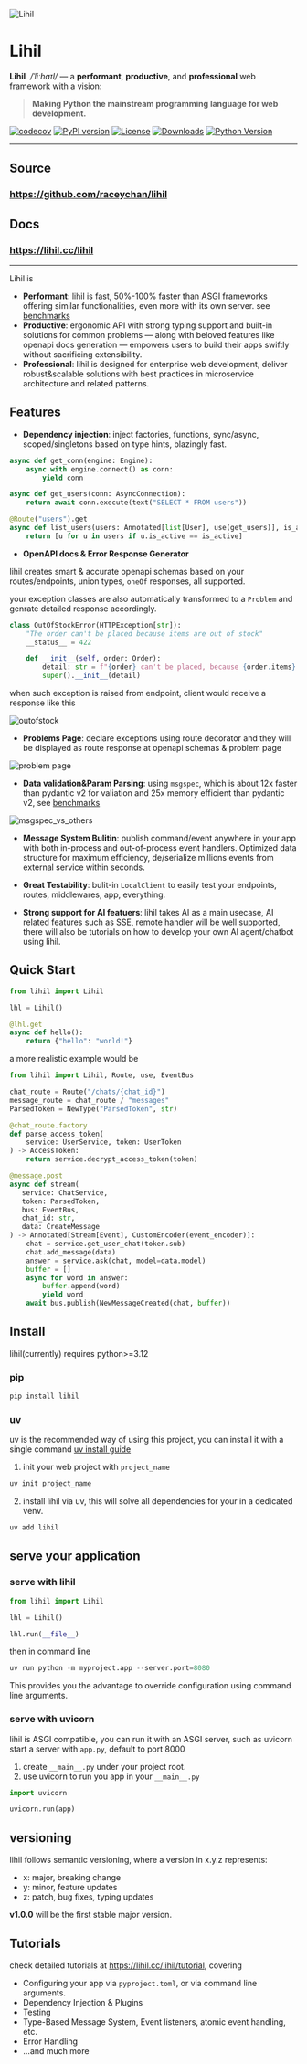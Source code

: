 ![Lihil](docs/images/lihil_logo_transparent.png)

# Lihil
**Lihil** &nbsp;*/ˈliːhaɪl/* — a **performant**, **productive**, and **professional** web framework with a vision:

> **Making Python the mainstream programming language for web development.**

[![codecov](https://codecov.io/gh/raceychan/lihil/graph/badge.svg?token=KOK5S1IGVX)](https://codecov.io/gh/raceychan/lihil)
[![PyPI version](https://badge.fury.io/py/lihil.svg)](https://badge.fury.io/py/lihil)
[![License](https://img.shields.io/github/license/raceychan/lihil)](https://github.com/raceychan/lihil/blob/master/LICENSE)
[![Downloads](https://img.shields.io/pypi/dm/lihil.svg)](https://pypistats.org/packages/lihil)
[![Python Version](https://img.shields.io/pypi/pyversions/lihil.svg)](https://pypi.org/project/lihil/)

---

## Source

### https://github.com/raceychan/lihil

## Docs

### https://lihil.cc/lihil

---

Lihil is

- **Performant**: lihil is fast, 50%-100% faster than ASGI frameworks offering similar functionalities, even more with its own server. see [benchmarks](https://github.com/raceychan/lhl_bench)
- **Productive**: ergonomic API with strong typing support and built-in solutions for common problems — along with beloved features like openapi docs generation — empowers users to build their apps swiftly without sacrificing extensibility.
- **Professional**: lihil is designed for enterprise web development, deliver robust&scalable solutions with best practices in microservice architecture and related patterns.

## Features

- **Dependency injection**: inject factories, functions, sync/async, scoped/singletons based on type hints, blazingly fast.

```python
async def get_conn(engine: Engine):
    async with engine.connect() as conn:
        yield conn

async def get_users(conn: AsyncConnection):
    return await conn.execute(text("SELECT * FROM users"))

@Route("users").get
async def list_users(users: Annotated[list[User], use(get_users)], is_active: bool=True):
    return [u for u in users if u.is_active == is_active]
```

- **OpenAPI docs & Error Response Generator**

lihil creates smart & accurate openapi schemas based on your routes/endpoints, union types, `oneOf` responses, all supported.

your exception classes are also automatically transformed to a `Problem` and genrate detailed response accordingly.

```python
class OutOfStockError(HTTPException[str]):
    "The order can't be placed because items are out of stock"
    __status__ = 422

    def __init__(self, order: Order):
        detail: str = f"{order} can't be placed, because {order.items} is short in quantity"
        super().__init__(detail)
```

when such exception is raised from endpoint, client would receive a response like this

![outofstock](/docs/images/order_out_of_stock.png)

- **Problems Page**: declare exceptions using route decorator and they will be displayed as route response at openapi schemas & problem page

![problem page](/docs/images/order_out_of_stock_problem_page.png)

- **Data validation&Param Parsing**: using `msgspec`, which is about 12x faster than pydantic v2 for valiation and 25x memory efficient than pydantic v2, see [benchmarks](https://jcristharif.com/msgspec/benchmarks.html)

![msgspec_vs_others](/docs/images/msgspec_others.png)

- **Message System Bulitin**: publish command/event anywhere in your app with both in-process and out-of-process event handlers. Optimized data structure for maximum efficiency, de/serialize millions events from external service within seconds.

- **Great Testability**: bulit-in `LocalClient` to easily test your endpoints, routes, middlewares, app, everything.  

- **Strong support for AI featuers**: lihil takes AI as a main usecase, AI related features such as SSE, remote handler will be well supported, there will also be tutorials on how to develop your own AI agent/chatbot using lihil.

## Quick Start

```python
from lihil import Lihil

lhl = Lihil()

@lhl.get
async def hello():
    return {"hello": "world!"}
```

a more realistic example would be

```python
from lihil import Lihil, Route, use, EventBus

chat_route = Route("/chats/{chat_id}")
message_route = chat_route / "messages"
ParsedToken = NewType("ParsedToken", str)

@chat_route.factory
def parse_access_token(
    service: UserService, token: UserToken
) -> AccessToken:
    return service.decrypt_access_token(token)

@message.post
async def stream(
   service: ChatService,  
   token: ParsedToken, 
   bus: EventBus,
   chat_id: str, 
   data: CreateMessage
) -> Annotated[Stream[Event], CustomEncoder(event_encoder)]:
    chat = service.get_user_chat(token.sub)
    chat.add_message(data)
    answer = service.ask(chat, model=data.model)
    buffer = []
    async for word in answer:
        buffer.append(word)
        yield word
    await bus.publish(NewMessageCreated(chat, buffer))
```

## Install

lihil(currently) requires python>=3.12

### pip

```bash
pip install lihil
```

### uv

uv is the recommended way of using this project, you can install it with a single command [uv install guide](https://docs.astral.sh/uv/getting-started/installation/#installation-methods)

1. init your web project with `project_name`

```bash
uv init project_name
```

2. install lihil via uv, this will solve all dependencies for your in a dedicated venv.

```bash
uv add lihil
```

## serve your application

### serve with lihil

```python
from lihil import Lihil

lhl = Lihil()

lhl.run(__file__)
```

then in command line

```python
uv run python -m myproject.app --server.port=8080
```

This provides you the advantage to override configuration using command line arguments.

### serve with uvicorn

lihil is ASGI compatible, you can run it with an ASGI server, such as uvicorn
start a server with `app.py`, default to port 8000

1. create `__main__.py` under your project root.
2. use uvicorn to run you app in your `__main__.py`

```python
import uvicorn

uvicorn.run(app)
```


## versioning

lihil follows semantic versioning, where a version in x.y.z represents:

- x: major, breaking change
- y: minor, feature updates
- z: patch, bug fixes, typing updates

**v1.0.0** will be the first stable major version.

## Tutorials

check detailed tutorials at https://lihil.cc/lihil/tutorial, covering

- Configuring your app via `pyproject.toml`, or via command line arguments.
- Dependency Injection & Plugins
- Testing
- Type-Based Message System, Event listeners, atomic event handling, etc.
- Error Handling
- ...and much more
